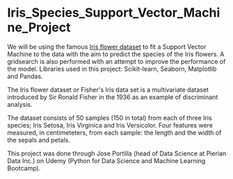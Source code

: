 # Iris_Species_Support_Vector_Machine_Project

We will be using the famous [Iris flower dataset](http://en.wikipedia.org/wiki/Iris_flower_data_set) to fit a Support Vector Machine to the data with the aim to predict the species of the Iris flowers.  A gridsearch is also performed with an attempt to improve the performance of the model.  Libraries used in this project: Scikit-learn, Seaborn, Matplotlib and Pandas.   

The Iris flower dataset or Fisher's Iris data set is a multivariate dataset introduced by Sir Ronald Fisher in the 1936 as an example of discriminant analysis.   

The dataset consists of 50 samples (150 in total) from each of three Iris species; Iris Setosa, Iris Virginica and Iris Versicolor. Four features were measured, in centimeteters, from each sample: the length and the width of the sepals and petals.

This project was done through Jose Portilla (head of Data Science at Pierian Data Inc.) on Udemy (Python for Data Science and Machine Learning Bootcamp).
